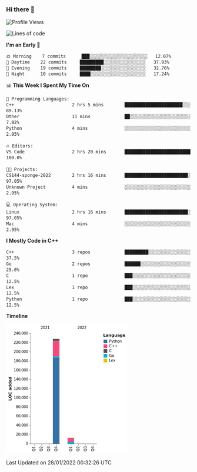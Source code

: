 ### Hi there 👋

<!--START_SECTION:waka-->
![Profile Views](http://img.shields.io/badge/Profile%20Views-2-blue)

![Lines of code](https://img.shields.io/badge/From%20Hello%20World%20I%27ve%20Written-240%20Thousand%20lines%20of%20code-blue)

**I'm an Early 🐤** 

```text
🌞 Morning    7 commits      ███░░░░░░░░░░░░░░░░░░░░░░   12.07% 
🌆 Daytime    22 commits     █████████░░░░░░░░░░░░░░░░   37.93% 
🌃 Evening    19 commits     ████████░░░░░░░░░░░░░░░░░   32.76% 
🌙 Night      10 commits     ████░░░░░░░░░░░░░░░░░░░░░   17.24%

```


📊 **This Week I Spent My Time On** 

```text
💬 Programming Languages: 
C++                      2 hrs 5 mins        ██████████████████████░░░   89.13% 
Other                    11 mins             ██░░░░░░░░░░░░░░░░░░░░░░░   7.92% 
Python                   4 mins              ░░░░░░░░░░░░░░░░░░░░░░░░░   2.95%

🔥 Editors: 
VS Code                  2 hrs 20 mins       █████████████████████████   100.0%

🐱‍💻 Projects: 
CS144-sponge-2022        2 hrs 16 mins       ████████████████████████░   97.05% 
Unknown Project          4 mins              ░░░░░░░░░░░░░░░░░░░░░░░░░   2.95%

💻 Operating System: 
Linux                    2 hrs 16 mins       ████████████████████████░   97.05% 
Mac                      4 mins              ░░░░░░░░░░░░░░░░░░░░░░░░░   2.95%

```

**I Mostly Code in C++** 

```text
C++                      3 repos             █████████░░░░░░░░░░░░░░░░   37.5% 
Go                       2 repos             ██████░░░░░░░░░░░░░░░░░░░   25.0% 
C                        1 repo              ███░░░░░░░░░░░░░░░░░░░░░░   12.5% 
Lex                      1 repo              ███░░░░░░░░░░░░░░░░░░░░░░   12.5% 
Python                   1 repo              ███░░░░░░░░░░░░░░░░░░░░░░   12.5%

```


**Timeline**

![Chart not found](https://raw.githubusercontent.com/h3n4l/h3n4l/main/charts/bar_graph.png) 


 Last Updated on 28/01/2022 00:32:26 UTC
<!--END_SECTION:waka-->

